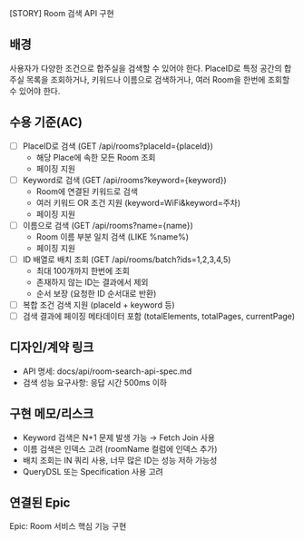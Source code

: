 [STORY] Room 검색 API 구현

## 배경

사용자가 다양한 조건으로 합주실을 검색할 수 있어야 한다.
PlaceID로 특정 공간의 합주실 목록을 조회하거나, 키워드나 이름으로 검색하거나, 여러 Room을 한번에 조회할 수 있어야 한다.

## 수용 기준(AC)

- [ ] PlaceID로 검색 (GET /api/rooms?placeId={placeId})
	- 해당 Place에 속한 모든 Room 조회
	- 페이징 지원
- [ ] Keyword로 검색 (GET /api/rooms?keyword={keyword})
	- Room에 연결된 키워드로 검색
	- 여러 키워드 OR 조건 지원 (keyword=WiFi&keyword=주차)
	- 페이징 지원
- [ ] 이름으로 검색 (GET /api/rooms?name={name})
	- Room 이름 부분 일치 검색 (LIKE %name%)
	- 페이징 지원
- [ ] ID 배열로 배치 조회 (GET /api/rooms/batch?ids=1,2,3,4,5)
	- 최대 100개까지 한번에 조회
	- 존재하지 않는 ID는 결과에서 제외
	- 순서 보장 (요청한 ID 순서대로 반환)
- [ ] 복합 조건 검색 지원 (placeId + keyword 등)
- [ ] 검색 결과에 페이징 메타데이터 포함 (totalElements, totalPages, currentPage)

## 디자인/계약 링크

- API 명세: docs/api/room-search-api-spec.md
- 검색 성능 요구사항: 응답 시간 500ms 이하

## 구현 메모/리스크

- Keyword 검색은 N+1 문제 발생 가능 → Fetch Join 사용
- 이름 검색은 인덱스 고려 (roomName 컬럼에 인덱스 추가)
- 배치 조회는 IN 쿼리 사용, 너무 많은 ID는 성능 저하 가능성
- QueryDSL 또는 Specification 사용 고려

## 연결된 Epic

Epic: Room 서비스 핵심 기능 구현
